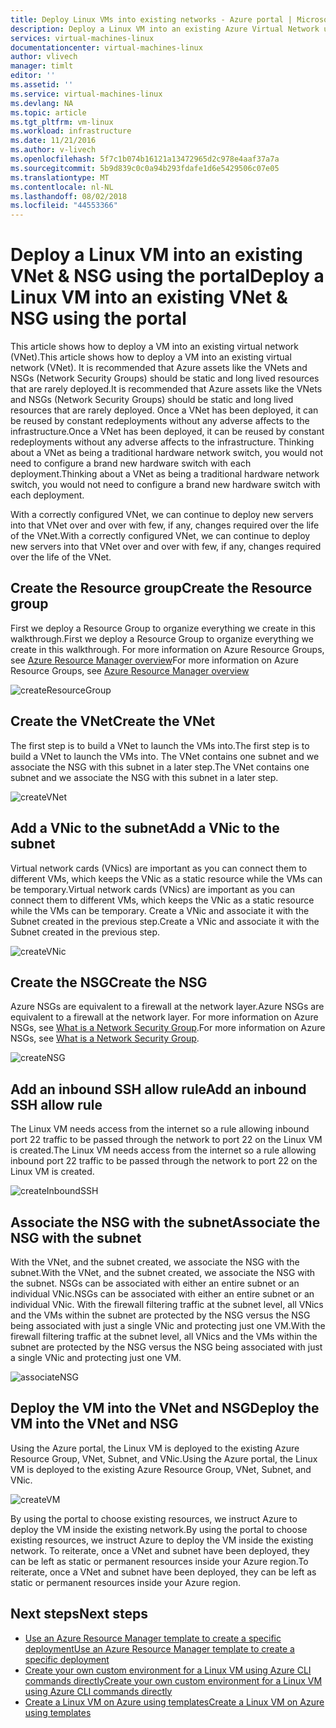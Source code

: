 ```yaml
---
title: Deploy Linux VMs into existing networks - Azure portal | Microsoft Docs
description: Deploy a Linux VM into an existing Azure Virtual Network using the portal.
services: virtual-machines-linux
documentationcenter: virtual-machines-linux
author: vlivech
manager: timlt
editor: ''
ms.assetid: ''
ms.service: virtual-machines-linux
ms.devlang: NA
ms.topic: article
ms.tgt_pltfrm: vm-linux
ms.workload: infrastructure
ms.date: 11/21/2016
ms.author: v-livech
ms.openlocfilehash: 5f7c1b074b16121a13472965d2c978e4aaf37a7a
ms.sourcegitcommit: 5b9d839c0c0a94b293fdafe1d6e5429506c07e05
ms.translationtype: MT
ms.contentlocale: nl-NL
ms.lasthandoff: 08/02/2018
ms.locfileid: "44553366"
---
```

# <a name="deploy-a-linux-vm-into-an-existing-vnet--nsg-using-the-portal"></a><span data-ttu-id="969c1-103">Deploy a Linux VM into an existing VNet & NSG using the portal</span><span class="sxs-lookup"><span data-stu-id="969c1-103">Deploy a Linux VM into an existing VNet & NSG using the portal</span></span>

<span data-ttu-id="969c1-104">This article shows how to deploy a VM into an existing virtual network (VNet).</span><span class="sxs-lookup"><span data-stu-id="969c1-104">This article shows how to deploy a VM into an existing virtual network (VNet).</span></span>  <span data-ttu-id="969c1-105">It is recommended that Azure assets like the VNets and NSGs (Network Security Groups) should be static and long lived resources that are rarely deployed.</span><span class="sxs-lookup"><span data-stu-id="969c1-105">It is recommended that Azure assets like the VNets and NSGs (Network Security Groups) should be static and long lived resources that are rarely deployed.</span></span>  <span data-ttu-id="969c1-106">Once a VNet has been deployed, it can be reused by constant redeployments without any adverse affects to the infrastructure.</span><span class="sxs-lookup"><span data-stu-id="969c1-106">Once a VNet has been deployed, it can be reused by constant redeployments without any adverse affects to the infrastructure.</span></span>  <span data-ttu-id="969c1-107">Thinking about a VNet as being a traditional hardware network switch, you would not need to configure a brand new hardware switch with each deployment.</span><span class="sxs-lookup"><span data-stu-id="969c1-107">Thinking about a VNet as being a traditional hardware network switch, you would not need to configure a brand new hardware switch with each deployment.</span></span>  

<span data-ttu-id="969c1-108">With a correctly configured VNet, we can continue to deploy new servers into that VNet over and over with few, if any, changes required over the life of the VNet.</span><span class="sxs-lookup"><span data-stu-id="969c1-108">With a correctly configured VNet, we can continue to deploy new servers into that VNet over and over with few, if any, changes required over the life of the VNet.</span></span>

## <a name="create-the-resource-group"></a><span data-ttu-id="969c1-109">Create the Resource group</span><span class="sxs-lookup"><span data-stu-id="969c1-109">Create the Resource group</span></span>

<span data-ttu-id="969c1-110">First we deploy a Resource Group to organize everything we create in this walkthrough.</span><span class="sxs-lookup"><span data-stu-id="969c1-110">First we deploy a Resource Group to organize everything we create in this walkthrough.</span></span>  <span data-ttu-id="969c1-111">For more information on Azure Resource Groups, see [Azure Resource Manager overview](../../azure-resource-manager/resource-group-overview.md?toc=%2fazure%2fvirtual-machines%2flinux%2ftoc.json)</span><span class="sxs-lookup"><span data-stu-id="969c1-111">For more information on Azure Resource Groups, see [Azure Resource Manager overview](../../azure-resource-manager/resource-group-overview.md?toc=%2fazure%2fvirtual-machines%2flinux%2ftoc.json)</span></span>

![createResourceGroup](https://docstestmedia1.blob.core.windows.net/azure-media/articles/virtual-machines/linux/media/deploy-linux-vm-into-existing-vnet-using-portal/createresourcegroup.png)


## <a name="create-the-vnet"></a><span data-ttu-id="969c1-113">Create the VNet</span><span class="sxs-lookup"><span data-stu-id="969c1-113">Create the VNet</span></span>

<span data-ttu-id="969c1-114">The first step is to build a VNet to launch the VMs into.</span><span class="sxs-lookup"><span data-stu-id="969c1-114">The first step is to build a VNet to launch the VMs into.</span></span>  <span data-ttu-id="969c1-115">The VNet contains one subnet and we associate the NSG with this subnet in a later step.</span><span class="sxs-lookup"><span data-stu-id="969c1-115">The VNet contains one subnet and we associate the NSG with this subnet in a later step.</span></span>

![createVNet](https://docstestmedia1.blob.core.windows.net/azure-media/articles/virtual-machines/linux/media/deploy-linux-vm-into-existing-vnet-using-portal/createvnet.png)

## <a name="add-a-vnic-to-the-subnet"></a><span data-ttu-id="969c1-117">Add a VNic to the subnet</span><span class="sxs-lookup"><span data-stu-id="969c1-117">Add a VNic to the subnet</span></span>

<span data-ttu-id="969c1-118">Virtual network cards (VNics) are important as you can connect them to different VMs, which keeps the VNic as a static resource while the VMs can be temporary.</span><span class="sxs-lookup"><span data-stu-id="969c1-118">Virtual network cards (VNics) are important as you can connect them to different VMs, which keeps the VNic as a static resource while the VMs can be temporary.</span></span> <span data-ttu-id="969c1-119">Create a VNic and associate it with the Subnet created in the previous step.</span><span class="sxs-lookup"><span data-stu-id="969c1-119">Create a VNic and associate it with the Subnet created in the previous step.</span></span>

![createVNic](https://docstestmedia1.blob.core.windows.net/azure-media/articles/virtual-machines/linux/media/deploy-linux-vm-into-existing-vnet-using-portal/createvnic.png)

## <a name="create-the-nsg"></a><span data-ttu-id="969c1-121">Create the NSG</span><span class="sxs-lookup"><span data-stu-id="969c1-121">Create the NSG</span></span>

<span data-ttu-id="969c1-122">Azure NSGs are equivalent to a firewall at the network layer.</span><span class="sxs-lookup"><span data-stu-id="969c1-122">Azure NSGs are equivalent to a firewall at the network layer.</span></span> <span data-ttu-id="969c1-123">For more information on Azure NSGs, see [What is a Network Security Group](../../virtual-network/virtual-networks-nsg.md?toc=%2fazure%2fvirtual-machines%2flinux%2ftoc.json).</span><span class="sxs-lookup"><span data-stu-id="969c1-123">For more information on Azure NSGs, see [What is a Network Security Group](../../virtual-network/virtual-networks-nsg.md?toc=%2fazure%2fvirtual-machines%2flinux%2ftoc.json).</span></span>

![createNSG](https://docstestmedia1.blob.core.windows.net/azure-media/articles/virtual-machines/linux/media/deploy-linux-vm-into-existing-vnet-using-portal/creatensg.png)

## <a name="add-an-inbound-ssh-allow-rule"></a><span data-ttu-id="969c1-125">Add an inbound SSH allow rule</span><span class="sxs-lookup"><span data-stu-id="969c1-125">Add an inbound SSH allow rule</span></span>

<span data-ttu-id="969c1-126">The Linux VM needs access from the internet so a rule allowing inbound port 22 traffic to be passed through the network to port 22 on the Linux VM is created.</span><span class="sxs-lookup"><span data-stu-id="969c1-126">The Linux VM needs access from the internet so a rule allowing inbound port 22 traffic to be passed through the network to port 22 on the Linux VM is created.</span></span>

![createInboundSSH](https://docstestmedia1.blob.core.windows.net/azure-media/articles/virtual-machines/linux/media/deploy-linux-vm-into-existing-vnet-using-portal/createinboundssh.png)

## <a name="associate-the-nsg-with-the-subnet"></a><span data-ttu-id="969c1-128">Associate the NSG with the subnet</span><span class="sxs-lookup"><span data-stu-id="969c1-128">Associate the NSG with the subnet</span></span>

<span data-ttu-id="969c1-129">With the VNet, and the subnet created, we associate the NSG with the subnet.</span><span class="sxs-lookup"><span data-stu-id="969c1-129">With the VNet, and the subnet created, we associate the NSG with the subnet.</span></span>  <span data-ttu-id="969c1-130">NSGs can be associated with either an entire subnet or an individual VNic.</span><span class="sxs-lookup"><span data-stu-id="969c1-130">NSGs can be associated with either an entire subnet or an individual VNic.</span></span>  <span data-ttu-id="969c1-131">With the firewall filtering traffic at the subnet level, all VNics and the VMs within the subnet are protected by the NSG versus the NSG being associated with just a single VNic and protecting just one VM.</span><span class="sxs-lookup"><span data-stu-id="969c1-131">With the firewall filtering traffic at the subnet level, all VNics and the VMs within the subnet are protected by the NSG versus the NSG being associated with just a single VNic and protecting just one VM.</span></span>

![associateNSG](https://docstestmedia1.blob.core.windows.net/azure-media/articles/virtual-machines/linux/media/deploy-linux-vm-into-existing-vnet-using-portal/associatensg.png)


## <a name="deploy-the-vm-into-the-vnet-and-nsg"></a><span data-ttu-id="969c1-133">Deploy the VM into the VNet and NSG</span><span class="sxs-lookup"><span data-stu-id="969c1-133">Deploy the VM into the VNet and NSG</span></span>

<span data-ttu-id="969c1-134">Using the Azure portal, the Linux VM is deployed to the existing Azure Resource Group, VNet, Subnet, and VNic.</span><span class="sxs-lookup"><span data-stu-id="969c1-134">Using the Azure portal, the Linux VM is deployed to the existing Azure Resource Group, VNet, Subnet, and VNic.</span></span>

![createVM](https://docstestmedia1.blob.core.windows.net/azure-media/articles/virtual-machines/linux/media/deploy-linux-vm-into-existing-vnet-using-portal/createvm.png)

<span data-ttu-id="969c1-136">By using the portal to choose existing resources, we instruct Azure to deploy the VM inside the existing network.</span><span class="sxs-lookup"><span data-stu-id="969c1-136">By using the portal to choose existing resources, we instruct Azure to deploy the VM inside the existing network.</span></span>  <span data-ttu-id="969c1-137">To reiterate, once a VNet and subnet have been deployed, they can be left as static or permanent resources inside your Azure region.</span><span class="sxs-lookup"><span data-stu-id="969c1-137">To reiterate, once a VNet and subnet have been deployed, they can be left as static or permanent resources inside your Azure region.</span></span>  

## <a name="next-steps"></a><span data-ttu-id="969c1-138">Next steps</span><span class="sxs-lookup"><span data-stu-id="969c1-138">Next steps</span></span>

* [<span data-ttu-id="969c1-139">Use an Azure Resource Manager template to create a specific deployment</span><span class="sxs-lookup"><span data-stu-id="969c1-139">Use an Azure Resource Manager template to create a specific deployment</span></span>](../windows/cli-deploy-templates.md?toc=%2fazure%2fvirtual-machines%2flinux%2ftoc.json)
* [<span data-ttu-id="969c1-140">Create your own custom environment for a Linux VM using Azure CLI commands directly</span><span class="sxs-lookup"><span data-stu-id="969c1-140">Create your own custom environment for a Linux VM using Azure CLI commands directly</span></span>](create-cli-complete.md?toc=%2fazure%2fvirtual-machines%2flinux%2ftoc.json)
* [<span data-ttu-id="969c1-141">Create a Linux VM on Azure using templates</span><span class="sxs-lookup"><span data-stu-id="969c1-141">Create a Linux VM on Azure using templates</span></span>](create-ssh-secured-vm-from-template.md?toc=%2fazure%2fvirtual-machines%2flinux%2ftoc.json)







